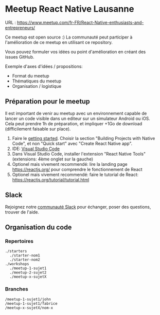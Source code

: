# Meetup React Native Lausanne
URL : https://www.meetup.com/fr-FR/React-Native-enthusiasts-and-entrepreneurs/

Ce meetup est open source :) La communauté peut participer à l'amélioration de ce meetup en utilisant ce repository.

Vous pouvez formuler vos idées ou point d'amélioration en créant des issues GitHub.

Exemple d'axes d'idées / propositions:
- Format du meetup
- Thématiques du meetup
- Organisation / logistique

## Préparation pour le meetup
Il est important de venir au meetup avec un environnement capable de lancer un code visible dans un editeur sur un simulateur Android ou iOS. Cela peut prendre 1h de préparation, et impliquer +1Go de download (difficilement faisable sur place).

1) Faire le [getting started](https://facebook.github.io/react-native/docs/getting-started.html). Choisir la section "Building Projects with Native Code", et non "Quick start" avec "Create React Native app".
2) IDE: [Visual Studio Code](https://code.visualstudio.com/)
3) Dans Visual Studio Code, installer l'extension "React Native Tools" (extensions: 4ème onglet sur la gauche)
4) Optionel mais vivement recommendé: lire la landing page https://reactjs.org/ pour comprendre le fonctionnement de React
5) Optionel mais vivement recommendé: faire le tutorial de React: https://reactjs.org/tutorial/tutorial.html

## Slack
Rejoignez notre [communauté Slack](https://join.slack.com/t/rn-romandie/shared_invite/enQtMzg3Mjc4NzEwOTk3LTkwODdkNjBkZGM3ZmM3MzI0ODljYjZmNGFlYTgyYTRkYjM0NTRjYWZjMDU2MmY3MWRkYWQ5MjBmNDI5OGYzYWQ) pour échanger, poser des questions, trouver de l'aide.

## Organisation du code
### Repertoires
```
./starters
  ./starter-nom1
  ./starter-nom2
./workshops
  ./meetup-1-sujet1
  ./meetup-2-sujet2
  ./meetup-x-sujetX
```

### Branches
```
/meetup-1-sujet1/john
/meetup-1-sujet1/fabrice
/meetup-x-sujetX/nom-x
```
